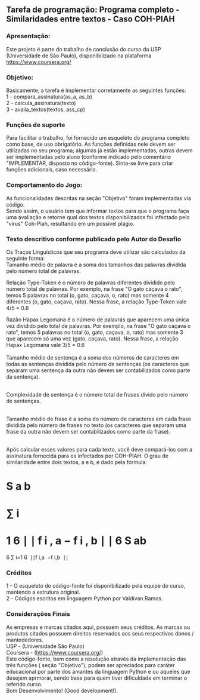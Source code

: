 ## Tarefa de programação: Programa completo - Similaridades entre textos - Caso COH-PIAH
### Apresentação:
Este projeto é parte do trabalho de conclusão do curso da USP (Universidade de São Paulo), disponibilizado na plataforma https://www.coursera.org/

### Objetivo:
Basicamente, a tarefa é implementar corretamente as seguintes funções: <br>
1 - compara_assinatura(as_a, as_b) <br>
2 - calcula_assinatura(texto) <br>
3 - avalia_textos(textos, ass_cp) <br>

### Funções de suporte
Para facilitar o trabalho, foi fornecido um esqueleto do programa completo como base, de uso obrigatório. As funções definidas nele devem ser utilizadas no seu programa; algumas já estão implementadas, outras devem ser implementadas pelo aluno (conforme indicado pelo comentário "IMPLEMENTAR, disposto no código-fonte). Sinta-se livre para criar funções adicionais, caso necessário. <br>

### Comportamento do Jogo:
As funcionalidades descritas na seção "Objetivo" foram implementadas via código.<br>
Sendo assim,  o usuário tem que informar textos para que o programa faça uma avaliação e retorne qual dos textos disponibilizados foi infectado pelo "vírus" Coh-Piah, resultando em um possível plágio.

### Texto descritivo conforme publicado pelo Autor do Desafio
Os Traços Linguísticos que seu programa deve utilizar são calculados da seguinte forma:<br>
Tamanho médio de palavra é a soma dos tamanhos das palavras dividida pelo número total de palavras.

Relação Type-Token é o número de palavras diferentes dividido pelo número total de palavras. Por exemplo, na frase "O gato caçava o rato", temos 5 palavras no total (o, gato, caçava, o, rato) mas somente 4 diferentes (o, gato, caçava, rato). Nessa frase, a relação Type-Token vale 
4/5 = 0.8

Razão Hapax Legomana é o número de palavras que aparecem uma única vez dividido pelo total de palavras. Por exemplo, na frase "O gato caçava o rato", temos 5 palavras no total (o, gato, caçava, o, rato) mas somente 3 que aparecem só uma vez (gato, caçava, rato). Nessa frase, a relação Hapax Legomana vale 
3/5 = 0.6 <br><br>
Tamanho médio de sentença é a soma dos números de caracteres em todas as sentenças dividida pelo número de sentenças (os caracteres que separam uma sentença da outra não devem ser contabilizados como parte da sentença).<br><br>

Complexidade de sentença é o número total de frases divido pelo número de sentenças.<br><br>

Tamanho médio de frase é a soma do número de caracteres em cada frase dividida pelo número de frases no texto  (os caracteres que separam uma frase da outra não devem ser contabilizados como parte da frase).<br><br>

Após calcular esses valores para cada texto, você deve compará-los com a assinatura fornecida para os infectados por COH-PIAH. O grau de similaridade entre dois textos, 
a e b, é dado pela fórmula:<br>

​S
a
b
=
∑
i
=
1
6
∣
∣
f
i
,
a
−
f
i
,
b
∣
∣
6
S 
ab
​
 = 
6
∑ 
i=1
6
​
 ∣∣f 
i,a
​
 −f 
i,b
​
 ∣∣
​
<br>

### Créditos
1 - O esqueleto do código-fonte foi disponibilizado pela equipe do curso, mantendo a estrutura original. <br>
2 - Códigos escritos em linguagem Python por Valdivan Ramos. <br>

### Considerações Finais
As empresas e marcas citados aqui, possuem seus créditos. As marcas ou produtos citados possuem direitos reservados aos seus respectivos donos / mantededores. <br>
USP - (Universidade São Paulo) <br>
Coursera - (https://www.coursera.org/) <br>
Este código-fonte, bem como a resolução através da implementação das três funções ( seção "Objetivo"), podem ser apreciados para caráter educacional por parte dos amantes da linguagem Python e ou aqueles que desejem aprmorar, sendo base para quem tiver dificuldade em terminar o referido curso.<br>
Bom Desenvolvimento! (Good development!). <br>
